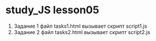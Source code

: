 # study_JS lesson05

1. Задание 1 файл tasks1.html вызывает скрипт script1.js
2. Задание 2 файл tasks2.html вызывает скрипт script2.js
